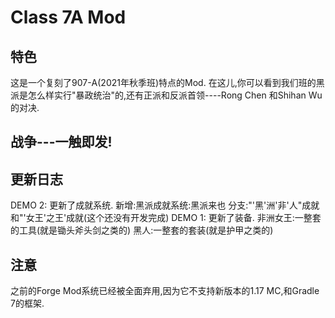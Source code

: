 # Class 7A Mod

## 特色

这是一个复刻了907-A(2021年秋季班)特点的Mod. 在这儿,你可以看到我们班的黑派是怎么样实行"暴政统治"的,还有正派和反派首领----Rong Chen 和Shihan Wu的对决.

## 战争---一触即发!

## 更新日志

DEMO 2: 更新了成就系统. 新增:黑派成就系统:黑派来也 分支:"'黑'洲'非'人"成就和"'女王'之王'成就(这个还没有开发完成)
DEMO 1: 更新了装备. 非洲女王:一整套的工具(就是锄头斧头剑之类的) 黑人:一整套的套装(就是护甲之类的)

## 注意

之前的Forge Mod系统已经被全面弃用,因为它不支持新版本的1.17 MC,和Gradle 7的框架.